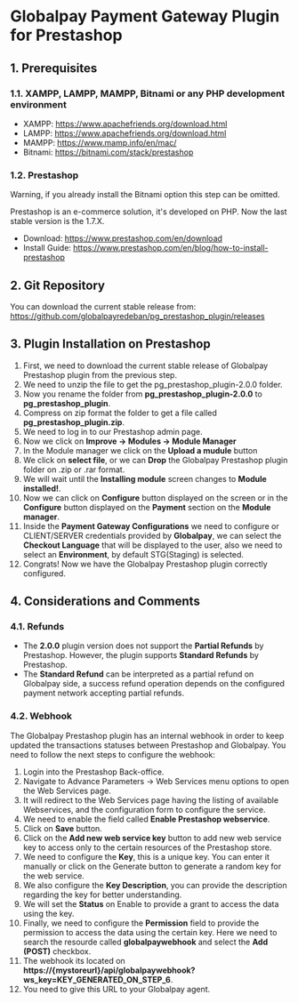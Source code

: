 # Globalpay Payment Gateway Plugin for Prestashop

## 1. Prerequisites
### 1.1. XAMPP, LAMPP, MAMPP, Bitnami or any PHP development environment
- XAMPP: https://www.apachefriends.org/download.html
- LAMPP: https://www.apachefriends.org/download.html
- MAMPP: https://www.mamp.info/en/mac/
- Bitnami: https://bitnami.com/stack/prestashop
### 1.2. Prestashop
Warning, if you already install the Bitnami option this step can be omitted.

Prestashop is an e-commerce solution, it's developed on PHP. Now the last stable version is the 1.7.X.
- Download: https://www.prestashop.com/en/download
- Install Guide: https://www.prestashop.com/en/blog/how-to-install-prestashop

## 2. Git Repository
You can download the current stable release from: https://github.com/globalpayredeban/pg_prestashop_plugin/releases

## 3. Plugin Installation on Prestashop
1. First, we need to download the current stable release of Globalpay Prestashop plugin from the previous step.
2. We need to unzip the file to get the pg_prestashop_plugin-2.0.0 folder.
3. Now you rename the folder from **pg_prestashop_plugin-2.0.0** to **pg_prestashop_plugin**.
4. Compress on zip format the folder to get a file called **pg_prestashop_plugin.zip**.
5. We need to log in to our Prestashop admin page.
6. Now we click on **Improve -> Modules -> Module Manager**
7. In the Module manager we click on the **Upload a mudule** button
8. We click on **select file**, or we can **Drop** the Globalpay Prestashop plugin folder on .zip or .rar format.
9. We will wait until the **Installing module** screen changes to **Module installed!**.
10. Now we can click on **Configure** button displayed on the screen or in the **Configure** button displayed on the **Payment** section on the **Module manager**.
11. Inside the **Payment Gateway Configurations** we need to configure or CLIENT/SERVER credentials provided by **Globalpay**, we can select the **Checkout Language** that will be displayed to the user, also we need to select an **Environment**, by default STG(Staging) is selected.
12. Congrats! Now we have the Globalpay Prestashop plugin correctly configured.

## 4. Considerations and Comments
### 4.1. Refunds
- The **2.0.0** plugin version does not support the **Partial Refunds** by Prestashop. However, the plugin supports **Standard Refunds** by Prestashop.
- The **Standard Refund** can be interpreted as a partial refund on Globalpay side, a success refund operation depends on the configured payment network accepting partial refunds.
### 4.2. Webhook
The Globalpay Prestashop plugin has an internal webhook in order to keep updated the transactions statuses between Prestashop and Globalpay. You need to follow the next steps to configure the webhook:
1. Login into the Prestashop Back-office.
2. Navigate to Advance Parameters -> Web Services menu options to open the Web Services page.
3. It will redirect to the Web Services page having the listing of available Webservices, and the configuration form to configure the service.
4. We need to enable the field called **Enable Prestashop webservice**.
5. Click on **Save** button.
6. Click on the **Add new web service key** button to add new web service key to access only to the certain resources of the Prestashop store.
7. We need to configure the **Key**, this is a unique key. You can enter it manually or click on the Generate button to generate a random key for the web service.
8. We also configure the **Key Description**, you can provide the description regarding the key for better understanding.
9. We will set the **Status** on Enable to provide a grant to access the data using the key.
10. Finally, we need to configure the **Permission** field to provide the permission to access the data using the certain key. Here we need to search the resourde called **globalpaywebhook** and select the **Add (POST)** checkbox.
11. The webhook its located on **https://{mystoreurl}/api/globalpaywebhook?ws_key=KEY_GENERATED_ON_STEP_6**.
12. You need to give this URL to your Globalpay agent.
